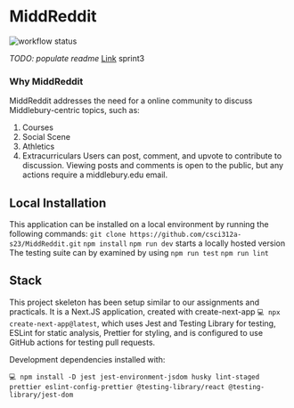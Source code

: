 # MiddReddit
![workflow status](https://github.com/csci312a-s23/MiddReddit/actions/workflows/node.js.yml/badge.svg)


_TODO: populate readme_
[Link](https://camelshump.csci312.dev/)
sprint3

### Why MiddReddit

MiddReddit addresses the need for a online community to discuss Middlebury-centric topics, such as:

1. Courses
2. Social Scene
3. Athletics
4. Extracurriculars
Users can post, comment, and upvote to contribute to discussion. Viewing posts and comments is open to the public, but any actions require a middlebury.edu email.  

## Local Installation
This application can be installed on a local environment by running the following commands:
`git clone https://github.com/csci312a-s23/MiddReddit.git`
`npm install`
`npm run dev` starts a locally hosted version
The testing suite can by examined by using
`npm run test`
`npm run lint`

## Stack

This project skeleton has been setup similar to our assignments and practicals. It is a Next.JS application, created with create-next-app `💻 npx create-next-app@latest`, which uses Jest and Testing Library for testing, ESLint for static analysis, Prettier for styling, and is configured to use GitHub actions for testing pull requests.

Development dependencies installed with:

```
💻 npm install -D jest jest-environment-jsdom husky lint-staged prettier eslint-config-prettier @testing-library/react @testing-library/jest-dom
```


